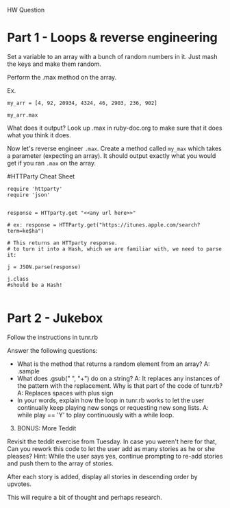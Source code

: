 HW Question


# Part 1 - Loops & reverse engineering

Set a variable to an array with a bunch of random numbers in it. Just mash the keys and make them random. 

Perform the .max method on the array.

Ex.

`my_arr = [4, 92, 20934, 4324, 46, 2903, 236, 902]`

`my_arr.max`

What does it output? Look up .max in ruby-doc.org to make sure that it does what you think it does. 


Now let's reverse engineer `.max`. Create a method called `my_max` which takes a parameter (expecting an array). It should output exactly what you would get if you ran `.max` on the array. 


#HTTParty Cheat Sheet

````
require 'httparty'
require 'json'


response = HTTparty.get "<<any url here>>"

# ex: response = HTTParty.get("https://itunes.apple.com/search?term=ke$ha")

# This returns an HTTparty response. 
# to turn it into a Hash, which we are familiar with, we need to parse it:

j = JSON.parse(response)

j.class 
#should be a Hash!


`````


# Part 2 - Jukebox

Follow the instructions in tunr.rb

Answer the following questions:

* What is the method that returns a random element from an array? 
A: .sample
* What does .gsub(" ", "+") do on a string?
A: It replaces any instances of the pattern with the replacement. Why is that part of the code of tunr.rb? A: Replaces spaces with plus sign 
* In your words, explain how the loop in tunr.rb works to let the user continually keep playing new songs or requesting new song lists.
A: while play == 'Y' to play continuously with a while loop.
3. BONUS: More Teddit

Revisit the teddit exercise from Tuesday. In case you weren't here for that,  Can you rework this code to let the user add as many stories as he or she pleases? 
Hint: While the user says yes, continue prompting to re-add stories and push them to the array of stories. 

After each story is added, display all stories in descending order by upvotes. 

This will require a bit of thought and perhaps research. 
